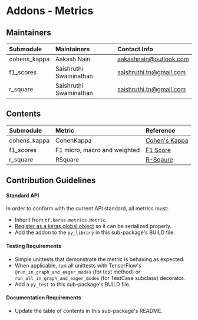 # Addons - Metrics

## Maintainers
| Submodule  | Maintainers  | Contact Info   |
|:---------- |:------------- |:--------------|
|  cohens_kappa| Aakash Nain   |  aakashnain@outlook.com|
|  f1_scores| Saishruthi Swaminathan | saishruthi.tn@gmail.com|
|  r_square| Saishruthi Swaminathan| saishruthi.tn@gmail.com|

## Contents
| Submodule | Metric  | Reference                               |
|:----------------------- |:-------------------|:---------------|
| cohens_kappa| CohenKappa|[Cohen's Kappa](https://en.wikipedia.org/wiki/Cohen%27s_kappa)|
| f1_scores| F1 micro, macro and weighted| [F1 Score](https://en.wikipedia.org/wiki/F1_score)|
| r_square| RSquare|[R-Sqaure](https://en.wikipedia.org/wiki/Coefficient_of_determination)|


## Contribution Guidelines
#### Standard API
In order to conform with the current API standard, all metrics
must:
 * Inherit from `tf.keras.metrics.Metric`.
 * [Register as a keras global object](https://github.com/tensorflow/addons/blob/master/tensorflow_addons/utils/python/keras_utils.py)
  so it can be serialized properly.
 * Add the addon to the `py_library` in this sub-package's BUILD file.

#### Testing Requirements
 * Simple unittests that demonstrate the metric is behaving as expected.
 * When applicable, run all unittests with TensorFlow's
   `@run_in_graph_and_eager_modes` (for test method)
   or `run_all_in_graph_and_eager_modes` (for TestCase subclass)
   decorator.
 * Add a `py_test` to this sub-package's BUILD file.

#### Documentation Requirements
 * Update the table of contents in this sub-package's README.
